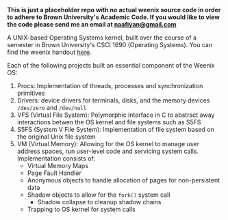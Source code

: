 **This is just a placeholder repo with no actual weenix source code in order to adhere to Brown University's Academic Code. If you would like to view the code please send me an email at naafiyan@gmail.com**

A UNIX-based Operating Systems kernel, built over the course of a semester in Brown University's CSCI 1690 (Operating Systems). You can find the weenix handout [here](https://github.com/brown-cs1690/handout/wiki). 

Each of the following projects built an essential component of the Weenix OS:
1) Procs: Implementation of threads, processes and synchronization primitives
2) Drivers: device drivers for terminals, disks, and the memory devices `/dev/zero` and `/dev/null`
3) VFS (Virtual File System): Polymorphic interface in C to abstract away interactions betwen the OS kernel and file systems such as S5FS
4) S5FS (System V File System): Implementation of file system based on the original Unix file system
5) VM (Virtual Memory): Allowing for the OS kernel to manage user address spaces, run user-level code and servicing system calls. Implementation consists of:
    - Virtual Memory Maps
    - Page Fault Handler
    - Anonymous objects to handle allocation of pages for non-persistent data
    - Shadow objects to allow for the `fork()` system call
        - Shadow collapse to cleanup shadow chains
    - Trapping to OS kernel for system calls
